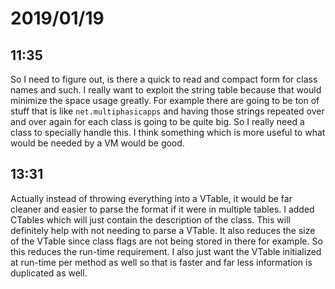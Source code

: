 # 2019/01/19

## 11:35

So I need to figure out, is there a quick to read and compact form for
class names and such. I really want to exploit the string table because
that would minimize the space usage greatly. For example there are going
to be ton of stuff that is like `net.multiphasicapps` and having those
strings repeated over and over again for each class is going to be quite
big. So I really need a class to specially handle this. I think something
which is more useful to what would be needed by a VM would be good.

## 13:31

Actually instead of throwing everything into a VTable, it would be far
cleaner and easier to parse the format if it were in multiple tables. I
added CTables which will just contain the description of the class. This
will definitely help with not needing to parse a VTable. It also reduces
the size of the VTable since class flags are not being stored in there
for example. So this reduces the run-time requirement. I also just want
the VTable initialized at run-time per method as well so that is faster
and far less information is duplicated as well.
